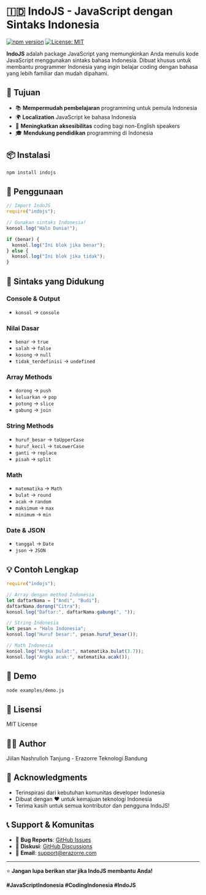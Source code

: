 # 🇮🇩 IndoJS - JavaScript dengan Sintaks Indonesia

[![npm version](https://badge.fury.io/js/indojs.svg)](https://badge.fury.io/js/indojs)
[![License: MIT](https://img.shields.io/badge/License-MIT-yellow.svg)](https://opensource.org/licenses/MIT)

**IndoJS** adalah package JavaScript yang memungkinkan Anda menulis kode JavaScript menggunakan sintaks bahasa Indonesia. Dibuat khusus untuk membantu programmer Indonesia yang ingin belajar coding dengan bahasa yang lebih familiar dan mudah dipahami.

## 🎯 Tujuan

- 📚 **Mempermudah pembelajaran** programming untuk pemula Indonesia
- 🌍 **Localization** JavaScript ke bahasa Indonesia  
- 🚀 **Meningkatkan aksesibilitas** coding bagi non-English speakers
- 🎓 **Mendukung pendidikan** programming di Indonesia

## 📦 Instalasi

```bash
npm install indojs
```

## 🚀 Penggunaan

```javascript
// Import IndoJS
require("indojs");

// Gunakan sintaks Indonesia!
konsol.log("Halo Dunia!");

if (benar) {
  konsol.log("Ini blok jika benar");
} else {
  konsol.log("Ini blok jika tidak");
}
```

## 📖 Sintaks yang Didukung

### Console & Output
- `konsol` → `console`

### Nilai Dasar
- `benar` → `true`
- `salah` → `false`
- `kosong` → `null`
- `tidak_terdefinisi` → `undefined`

### Array Methods
- `dorong` → `push`
- `keluarkan` → `pop`
- `potong` → `slice`
- `gabung` → `join`

### String Methods
- `huruf_besar` → `toUpperCase`
- `huruf_kecil` → `toLowerCase`
- `ganti` → `replace`
- `pisah` → `split`

### Math
- `matematika` → `Math`
- `bulat` → `round`
- `acak` → `random`
- `maksimum` → `max`
- `minimum` → `min`

### Date & JSON
- `tanggal` → `Date`
- `json` → `JSON`

## 💡 Contoh Lengkap

```javascript
require("indojs");

// Array dengan method Indonesia
let daftarNama = ["Andi", "Budi"];
daftarNama.dorong("Citra");
konsol.log("Daftar:", daftarNama.gabung(", "));

// String Indonesia
let pesan = "Halo Indonesia";
konsol.log("Huruf besar:", pesan.huruf_besar());

// Math Indonesia
konsol.log("Angka bulat:", matematika.bulat(3.7));
konsol.log("Angka acak:", matematika.acak());
```

## 🧪 Demo

```bash
node examples/demo.js
```

## 📜 Lisensi

MIT License

## 👨‍💻 Author

Jiilan Nashrulloh Tanjung - Erazorre Teknologi Bandung

## 🙏 Acknowledgments

- Terinspirasi dari kebutuhan komunitas developer Indonesia
- Dibuat dengan ❤️ untuk kemajuan teknologi Indonesia
- Terima kasih untuk semua kontributor dan pengguna IndoJS!

## 📞 Support & Komunitas

- 🐛 **Bug Reports**: [GitHub Issues](https://github.com/Erazorre-Teknologi-Bandung/indojs/issues)
- 💬 **Diskusi**: [GitHub Discussions](https://github.com/Erazorre-Teknologi-Bandung/indojs/discussions)
- 📧 **Email**: support@erazorre.com

---

⭐ **Jangan lupa berikan star jika IndoJS membantu Anda!**

**#JavaScriptIndonesia #CodingIndonesia #IndoJS** 